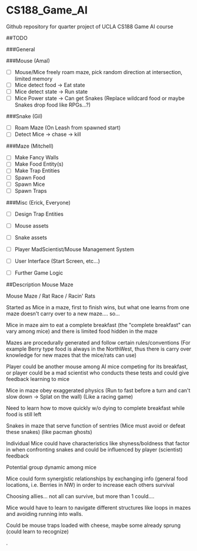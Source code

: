 # CS188_Game_AI
Github repository for quarter  project of UCLA CS188 Game AI course


##TODO

###General

###Mouse (Amal)
 - [ ] Mouse/Mice freely roam maze, pick random direction at intersection, limited memory
 - [ ] Mice detect food -> Eat state
 - [ ] Mice detect state -> Run state
 - [ ] Mice Power state -> Can get Snakes (Replace wildcard food or maybe Snakes drop food like RPGs...?)
 
###Snake (Gil)
  - [ ] Roam Maze (On Leash from spawned start)
  - [ ] Detect Mice -> chase -> kill 

###Maze (Mitchell)
 - [ ] Make Fancy Walls
 - [ ] Make Food Entity(s)
 - [ ] Make Trap Entities
 - [ ] Spawn Food
 - [ ] Spawn Mice
 - [ ] Spawn Traps

###Misc (Erick, Everyone)
 - [ ] Design Trap Entities
 - [ ] Mouse assets
 - [ ] Snake assets
 - [ ] Player MadScientist/Mouse Management System
 - [ ] User Interface (Start Screen, etc...)
 - [ ] Further Game Logic
 

##Description
Mouse Maze

Mouse Maze / Rat Race / Racin' Rats

Started as Mice in a maze, first to finish wins, but what one learns from one maze doesn't carry over to a new maze.... so...

Mice in maze aim to eat a complete breakfast (the "complete breakfast" can vary among mice) and there is limited food hidden in the maze

Mazes are procedurally generated and follow certain rules/conventions (For example Berry type food is always in the NorthWest, thus there is carry over knowledge for new mazes that the mice/rats can use)

Player could be another mouse among AI mice competing for its breakfast, or player could be a mad scientist who conducts these tests and could give feedback learning to mice

Mice in maze obey exaggerated physics (Run to fast before a turn and can't slow down -> Splat on the wall) (Like a racing game)

  Need to learn how to move quickly w/o dying to complete breakfast while food is still left

Snakes in maze that serve function of sentries (Mice must avoid or defeat these snakes) (like pacman ghosts)

Individual Mice could have characteristics like shyness/boldness that factor in when confronting snakes and could be influenced by player (scientist) feedback

Potential group dynamic among mice

Mice could form synergistic relationships by exchanging info (general food locations, i.e. Berries in NW) in order to increase each others survival

Choosing allies... not all can survive, but more than 1 could....

Mice would have to learn to navigate different structures like loops in mazes and avoiding running into walls.

Could be mouse traps loaded with cheese, maybe some already sprung (could learn to recognize)

.
